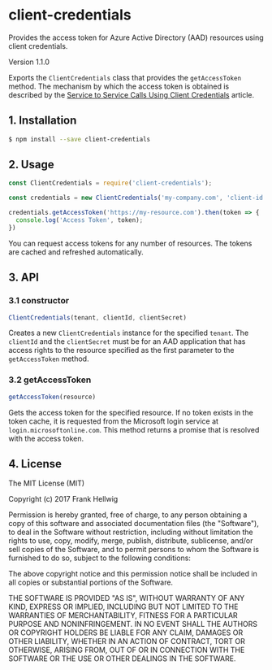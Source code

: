 # client-credentials

Provides the access token for Azure Active Directory (AAD) resources using client credentials.

Version 1.1.0

Exports the `ClientCredentials` class that provides the `getAccessToken` method. The mechanism by which the access token is obtained is described by the [Service to Service Calls Using Client Credentials](https://docs.microsoft.com/en-us/azure/active-directory/develop/active-directory-protocols-oauth-service-to-service) article.

## 1. Installation

```bash
$ npm install --save client-credentials
```

## 2. Usage

```javascript
const ClientCredentials = require('client-credentials');

const credentials = new ClientCredentials('my-company.com', 'client-id', 'client-secret');

credentials.getAccessToken('https://my-resource.com').then(token => {
  console.log('Access Token', token);
})
```

You can request access tokens for any number of resources. The tokens are cached and refreshed automatically.

## 3. API

### 3.1 constructor

```javascript
ClientCredentials(tenant, clientId, clientSecret)
```

Creates a new `ClientCredentials` instance for the specified `tenant`. The `clientId` and the `clientSecret` must be for an AAD application that has access rights to the resource specified as the first parameter to the `getAccessToken` method.

### 3.2 getAccessToken

```javascript
getAccessToken(resource)
```

Gets the access token for the specified resource. If no token exists in the token cache, it is requested from the Microsoft login service at `login.microsoftonline.com`. This method returns a promise that is resolved with the access token.

## 4. License

The MIT License (MIT)

Copyright (c) 2017 Frank Hellwig

Permission is hereby granted, free of charge, to any person obtaining a copy
of this software and associated documentation files (the "Software"), to deal
in the Software without restriction, including without limitation the rights
to use, copy, modify, merge, publish, distribute, sublicense, and/or sell
copies of the Software, and to permit persons to whom the Software is
furnished to do so, subject to the following conditions:

The above copyright notice and this permission notice shall be included in all
copies or substantial portions of the Software.

THE SOFTWARE IS PROVIDED "AS IS", WITHOUT WARRANTY OF ANY KIND, EXPRESS OR
IMPLIED, INCLUDING BUT NOT LIMITED TO THE WARRANTIES OF MERCHANTABILITY,
FITNESS FOR A PARTICULAR PURPOSE AND NONINFRINGEMENT. IN NO EVENT SHALL THE
AUTHORS OR COPYRIGHT HOLDERS BE LIABLE FOR ANY CLAIM, DAMAGES OR OTHER
LIABILITY, WHETHER IN AN ACTION OF CONTRACT, TORT OR OTHERWISE, ARISING FROM,
OUT OF OR IN CONNECTION WITH THE SOFTWARE OR THE USE OR OTHER DEALINGS IN THE
SOFTWARE.
